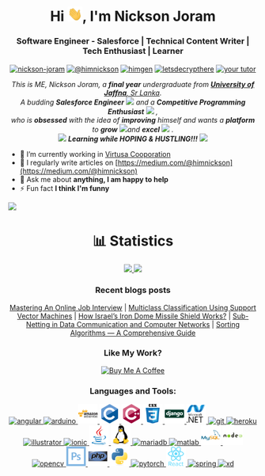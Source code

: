 <h1 align="center">Hi <img src="https://raw.githubusercontent.com/ABSphreak/ABSphreak/master/gifs/Hi.gif" width="30px">, I'm Nickson Joram</h1>
<h3 align="center">Software Engineer - Salesforce | Technical Content Writer | Tech Enthusiast | Learner</h3>
<p align="center">
<a href="https://www.linkedin.com/in/nickson-joram/" target="blank"><img align="center" src="https://cdn.jsdelivr.net/npm/simple-icons@3.0.1/icons/linkedin.svg" alt="nickson-joram" height="30" width="40" /></a>
<a href="https://himnickson.medium.com/" target="blank"><img align="center" src="https://cdn.jsdelivr.net/npm/simple-icons@3.0.1/icons/medium.svg" alt="@himnickson" height="30" width="40" /></a>
<a href="https://twitter.com/himgen/" target="blank"><img align="center" src="https://cdn.jsdelivr.net/npm/simple-icons@3.0.1/icons/twitter.svg" alt="himgen" height="30" width="40" /></a>
<a href="https://letsdecrypthere.blogspot.com/" target="blank"><img align="center" src="https://cdn.jsdelivr.net/npm/simple-icons@3.0.1/icons/blogger.svg" alt="letsdecrypthere" height="30" width="40" /></a>
<a href="https://www.youtube.com/c/your tutor/" target="blank"><img align="center" src="https://cdn.jsdelivr.net/npm/simple-icons@3.0.1/icons/youtube.svg" alt="your tutor" height="30" width="40" /></a>
</p>
</p>

<p align="center">
  <em>
    This is ME, Nickson Joram, a <b>final year</b> undergraduate from <a href="http://www.jfn.ac.lk/"> <b>University of Jaffna</b>, Sr Lanka</a>. <br>
    A budding <b>Salesforce Engineer</b> <img src="https://github.com/TheDudeThatCode/TheDudeThatCode/blob/master/Assets/Developer.gif" width="30px"> and a <b>Competitive Programming Enthusiast</b>&nbsp;<img src="https://github.com/TheDudeThatCode/TheDudeThatCode/blob/master/Assets/Designer.gif" width="36px">&nbsp,<br>who is <b>obsessed</b>
    with the idea of <b>improving</b> himself and wants a <b>platform</b> to 
    <b>grow</b> <img src="https://github.com/TheDudeThatCode/TheDudeThatCode/blob/master/Assets/Rocket.gif" width="18px">and 
    <b>excel</b> <img src="https://github.com/TheDudeThatCode/TheDudeThatCode/blob/master/Assets/Medal.gif" width="20px">&nbsp.
  </em> 
  <br>
  <img src="https://media.giphy.com/media/VgCDAzcKvsR6OM0uWg/giphy.gif" width="50" /> <b><i>Learning while HOPING & HUSTLING!!!</i></b> <img src="https://media.giphy.com/media/7j2hfyeVcDtf2/giphy.gif" width="50" />
</p>

- 🔭 I’m currently working in [Virtusa Cooporation](https://www.virtusa.com/)
- 📝 I regularly write articles on [https://medium.com/@himnickson](https://medium.com/@himnickson)
- 💬 Ask me about **anything, I am happy to help**
- ⚡ Fun fact **I think I'm funny**


![](https://shields-io-visitor-counter.herokuapp.com/badge?page=raklaptudirm.raklaptudirm&&label=Profile%20Visitors&style=for-the-badge&color=0088cc)

<h1 align="center"> 📊 Statistics </h1>

<p align="center">
  <a href="https://github.com/iamnickson/github-readme-stats">
    <img src="https://github-readme-stats.vercel.app/api?username=iamnickson&show_icons=true&bg_color=0d1117&text_color=FFF&border_color=444" height="165">
  </a>
  <a href="https://github.com/iamnickson/github-readme-stats">
    <img src="https://github-readme-stats.vercel.app/api/top-langs/?username=iamnickson&layout=compact&bg_color=0d1117&text_color=FFF&border_color=444"  height="165">
  </a>
  <br>
  <!--<a href="https://github.com/iamnickson/github-readme-stats">
    <img src="https://github-readme-stats.vercel.app/api/wakatime?username=iamnickson&bg_color=0d1117&text_color=FFF&border_color=444">
  </a>-->
</p>

<h3 align="center">Recent blogs posts</h3>

<p align="center"> <a href="https://himnickson.medium.com/mastering-an-online-job-interview-a39b4060abb9">Mastering An Online Job Interview</a> | <a href="https://medium.com/nerd-for-tech/multiclass-classification-using-support-vector-machines-d8509aa485b2">Multiclass Classification Using Support Vector Machines</a> | <a href="https://himnickson.medium.com/how-israels-iron-dome-missile-shield-works-521e9dd8a35d">How Israel’s Iron Dome Missile Shield Works?</a> | <a href="https://medium.com/nerd-for-tech/sub-netting-in-data-communication-and-computer-networks-e1acf2627c1a">Sub-Netting in Data Communication and Computer Networks</a> | <a href="https://medium.com/analytics-vidhya/sorting-algorithms-a-comprehensive-guide-fe5a2470f2e0">Sorting Algorithms — A Comprehensive Guide</a>

</p>

<!--[Mastering An Online Job Interview](https://himnickson.medium.com/mastering-an-online-job-interview-a39b4060abb9) | [Multiclass Classification Using Support Vector Machines](https://medium.com/nerd-for-tech/multiclass-classification-using-support-vector-machines-d8509aa485b2) | [How Israel’s Iron Dome Missile Shield Works?](https://himnickson.medium.com/how-israels-iron-dome-missile-shield-works-521e9dd8a35d) | [Sub-Netting in Data Communication and Computer Networks](https://medium.com/nerd-for-tech/sub-netting-in-data-communication-and-computer-networks-e1acf2627c1a) | [Sorting Algorithms — A Comprehensive Guide](https://medium.com/analytics-vidhya/sorting-algorithms-a-comprehensive-guide-fe5a2470f2e0)-->


<h3 align="center">Like My Work?</h3>
<p align="center">
<a href="https://www.buymeacoffee.com/iamnickson" target="_blank"><img src="https://cdn.buymeacoffee.com/buttons/v2/default-yellow.png" alt="Buy Me A Coffee" height="60px" width="217px" ></a>
</p>
 
<h3 align="center">Languages and Tools:</h3>
<p align="center"> <a href="https://angular.io" target="_blank"> <img src="https://angular.io/assets/images/logos/angular/angular.svg" alt="angular" width="40" height="40"/> </a> <a href="https://www.arduino.cc/" target="_blank"> <img src="https://cdn.worldvectorlogo.com/logos/arduino-1.svg" alt="arduino" width="40" height="40"/> </a> <a href="https://aws.amazon.com" target="_blank"> <img src="https://raw.githubusercontent.com/devicons/devicon/master/icons/amazonwebservices/amazonwebservices-original-wordmark.svg" alt="aws" width="40" height="40"/> </a> <a href="https://www.cprogramming.com/" target="_blank"> <img src="https://raw.githubusercontent.com/devicons/devicon/master/icons/c/c-original.svg" alt="c" width="40" height="40"/> </a> <a href="https://www.w3schools.com/cpp/" target="_blank"> <img src="https://raw.githubusercontent.com/devicons/devicon/master/icons/cplusplus/cplusplus-original.svg" alt="cplusplus" width="40" height="40"/> </a> <a href="https://www.w3schools.com/css/" target="_blank"> <img src="https://raw.githubusercontent.com/devicons/devicon/master/icons/css3/css3-original-wordmark.svg" alt="css3" width="40" height="40"/> </a> <a href="https://www.djangoproject.com/" target="_blank"> <img src="https://raw.githubusercontent.com/devicons/devicon/master/icons/django/django-original.svg" alt="django" width="40" height="40"/> </a> <a href="https://dotnet.microsoft.com/" target="_blank"> <img src="https://raw.githubusercontent.com/devicons/devicon/master/icons/dot-net/dot-net-original-wordmark.svg" alt="dotnet" width="40" height="40"/> </a> <a href="https://git-scm.com/" target="_blank"> <img src="https://www.vectorlogo.zone/logos/git-scm/git-scm-icon.svg" alt="git" width="40" height="40"/> </a> <a href="https://heroku.com" target="_blank"> <img src="https://www.vectorlogo.zone/logos/heroku/heroku-icon.svg" alt="heroku" width="40" height="40"/> </a> <a href="https://www.adobe.com/in/products/illustrator.html" target="_blank"> <img src="https://www.vectorlogo.zone/logos/adobe_illustrator/adobe_illustrator-icon.svg" alt="illustrator" width="40" height="40"/> </a> <a href="https://ionicframework.com" target="_blank"> <img src="https://upload.wikimedia.org/wikipedia/commons/d/d1/Ionic_Logo.svg" alt="ionic" width="40" height="40"/> </a> <a href="https://www.java.com" target="_blank"> <img src="https://raw.githubusercontent.com/devicons/devicon/master/icons/java/java-original.svg" alt="java" width="40" height="40"/> </a> <a href="https://www.linux.org/" target="_blank"> <img src="https://raw.githubusercontent.com/devicons/devicon/master/icons/linux/linux-original.svg" alt="linux" width="40" height="40"/> </a> <a href="https://mariadb.org/" target="_blank"> <img src="https://www.vectorlogo.zone/logos/mariadb/mariadb-icon.svg" alt="mariadb" width="40" height="40"/> </a> <a href="https://www.mathworks.com/" target="_blank"> <img src="https://upload.wikimedia.org/wikipedia/commons/2/21/Matlab_Logo.png" alt="matlab" width="40" height="40"/> </a> <a href="https://www.mysql.com/" target="_blank"> <img src="https://raw.githubusercontent.com/devicons/devicon/master/icons/mysql/mysql-original-wordmark.svg" alt="mysql" width="40" height="40"/> </a> <a href="https://nodejs.org" target="_blank"> <img src="https://raw.githubusercontent.com/devicons/devicon/master/icons/nodejs/nodejs-original-wordmark.svg" alt="nodejs" width="40" height="40"/> </a> <a href="https://opencv.org/" target="_blank"> <img src="https://www.vectorlogo.zone/logos/opencv/opencv-icon.svg" alt="opencv" width="40" height="40"/> </a> <a href="https://www.photoshop.com/en" target="_blank"> <img src="https://raw.githubusercontent.com/devicons/devicon/master/icons/photoshop/photoshop-line.svg" alt="photoshop" width="40" height="40"/> </a> <a href="https://www.php.net" target="_blank"> <img src="https://raw.githubusercontent.com/devicons/devicon/master/icons/php/php-original.svg" alt="php" width="40" height="40"/> </a> <a href="https://www.python.org" target="_blank"> <img src="https://raw.githubusercontent.com/devicons/devicon/master/icons/python/python-original.svg" alt="python" width="40" height="40"/> </a> <a href="https://pytorch.org/" target="_blank"> <img src="https://www.vectorlogo.zone/logos/pytorch/pytorch-icon.svg" alt="pytorch" width="40" height="40"/> </a> <a href="https://reactjs.org/" target="_blank"> <img src="https://raw.githubusercontent.com/devicons/devicon/master/icons/react/react-original-wordmark.svg" alt="react" width="40" height="40"/> </a> <a href="https://spring.io/" target="_blank"> <img src="https://www.vectorlogo.zone/logos/springio/springio-icon.svg" alt="spring" width="40" height="40"/> </a> <a href="https://www.adobe.com/products/xd.html" target="_blank"> <img src="https://cdn.worldvectorlogo.com/logos/adobe-xd.svg" alt="xd" width="40" height="40"/> </a> </p>
